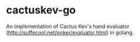 cactuskev-go
============

An implementation of Cactus Kev's hand evaluator (http://suffecool.net/poker/evaluator.html) in golang.
